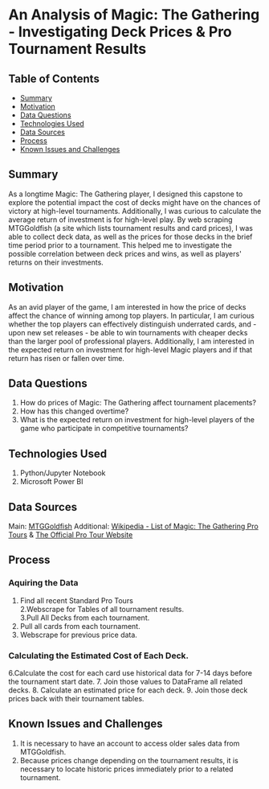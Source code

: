 # An Analysis of Magic: The Gathering - Investigating Deck Prices & Pro Tournament Results

## Table of Contents
- [Summary](#Summary)
- [Motivation](#Motivation)
- [Data Questions](#DataQuestions)
- [Technologies Used](#TechnologiesUsed)
- [Data Sources](#DataSources)
- [Process](#Process)
- [Known Issues and Challenges](#KnownIssuesandChallenges)

## Summary
As a longtime Magic: The Gathering player, I designed this capstone to explore the potential impact the cost of decks might have on the chances of victory at high-level tournaments. Additionally, I was curious to calculate the average return of investment is for high-level play. By web scraping MTGGoldfish (a site which lists tournament results and card prices), I was able to collect deck data, as well as the prices for those decks in the brief time period prior to a tournament. This helped me to investigate the possible correlation between deck prices and wins, as well as players' returns on their investments.

## Motivation
As an avid player of the game, I am interested in how the price of decks affect the chance of winning among top players. In particular, I am curious whether the top players can effectively distinguish underrated cards, and - upon new set releases - be able to win tournaments with cheaper decks than the larger pool of professional players. Additionally, I am interested in the expected return on investment for high-level Magic players and if that return has risen or fallen over time.

## Data Questions
1. How do prices of Magic: The Gathering affect tournament placements?
2. How has this changed overtime?
3. What is the expected return on investment for high-level players of the game who participate in competitive tournaments?


## Technologies Used
1. Python/Jupyter Notebook
2. Microsoft Power BI

## Data Sources
Main:       [MTGGoldfish](https://www.mtggoldfish.com/)
Additional: [Wikipedia - List of Magic: The Gathering Pro Tours](https://en.wikipedia.org/wiki/List_of_Magic:_The_Gathering_Pro_Tour_events) & [The Official Pro Tour Website](https://magic.gg/events/pro-tour-march-of-the-machine)

## Process
### Aquiring the Data
1. Find all recent Standard Pro Tours  
2.Webscrape for Tables of all tournament results.  
3.Pull All Decks from each tournament.  
4. Pull all cards from each tournament.  
5. Webscrape for previous price data.  

###  Calculating the Estimated Cost of Each Deck.
6.Calculate the cost for each card use historical data for 7-14 days before the tournament start date.
7. Join those values to DataFrame all related decks.
8. Calculate an estimated price for each deck.
9. Join those deck prices back with their tournament tables.

## Known Issues and Challenges
1. It is necessary to have an account to access older sales data from MTGGoldfish.
2. Because prices change depending on the tournament results, it is necessary to locate historic prices immediately prior to a related tournament.